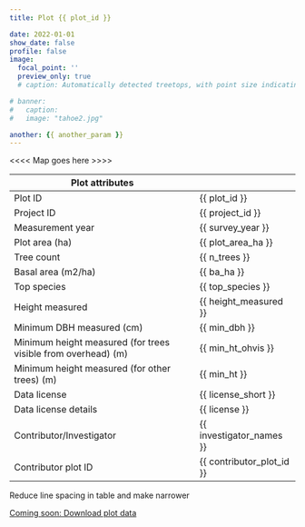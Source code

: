 ```yaml
---
title: Plot {{ plot_id }}

date: 2022-01-01
show_date: false
profile: false
image:
  focal_point: ''
  preview_only: true
  # caption: Automatically detected treetops, with point size indicating tree height, overlaid on drone-derived orthoimagery from the Tahoe National Forest

# banner:
#   caption:
#   image: "tahoe2.jpg"

another: {{ another_param }}
---
```



<<<< Map goes here >>>>


| Plot attributes                                               |                             |
| ------------------------------------------------------------- | --------------------------- |
| Plot ID                                                       | {{ plot_id }}               |
| Project ID                                                    | {{ project_id }}            |
| Measurement year                                              | {{ survey_year }}           |
| Plot area (ha)                                                | {{ plot_area_ha }}          |
| Tree count                                                    | {{ n_trees }}               |
| Basal area (m2/ha)                                            | {{ ba_ha }}                 |
| Top species                                                   | {{ top_species }}           |
| Height measured                                               | {{ height_measured }}       |
| Minimum DBH measured (cm)                                     | {{ min_dbh }}               |
| Minimum height measured (for trees visible from overhead) (m) | {{ min_ht_ohvis }}          |
| Minimum height measured (for other trees) (m)                 | {{ min_ht }}                |
| Data license                                                  | {{ license_short }}         |
| Data license details                                          | {{ license }}               |
| Contributor/Investigator                                      | {{ investigator_names }} |
| Contributor plot ID                                           | {{ contributor_plot_id }}   |

Reduce line spacing in table and make narrower

[Coming soon: Download plot data](#)